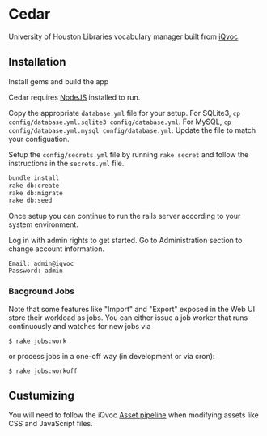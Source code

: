 # Cedar

University of Houston Libraries vocabulary manager built from [iQvoc](https://github.com/innoq/iqvoc).

## Installation

Install gems and build the app

Cedar requires [NodeJS](https://nodejs.org/en/) installed to run.

Copy the appropriate `database.yml` file for your setup. For SQLite3, `cp config/database.yml.sqlite3 config/database.yml`. For MySQL, `cp config/database.yml.mysql config/database.yml`. Update the file to match your configuation.

Setup the `config/secrets.yml` file by running `rake secret` and follow the instructions in the `secrets.yml` file.

```bash
bundle install
rake db:create
rake db:migrate
rake db:seed
```

Once setup you can continue to run the rails server according to your system environment.

Log in with admin rights to get started. Go to Administration section to change account information.

```
Email: admin@iqvoc
Password: admin
```

### Bacground Jobs

Note that some features like "Import" and "Export" exposed in the Web UI store
their workload as jobs. You can either issue a job worker that runs continuously
and watches for new jobs via

```
$ rake jobs:work
```

or process jobs in a one-off way (in development or via cron):

```
$ rake jobs:workoff
```

## Custumizing

You will need to follow the iQvoc [Asset pipeline](https://github.com/innoq/iqvoc/wiki/iQvoc-as-a-Rails-Engine#asset-pipeline) when modifying assets like CSS and JavaScript files.